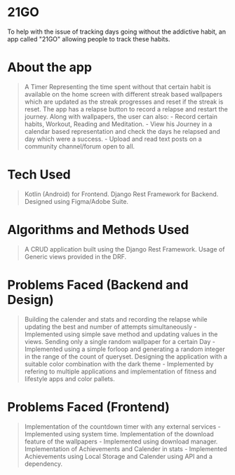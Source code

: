 # 21GO
To help with the issue of tracking days going without the addictive habit, an app called "21GO" allowing people to track these habits.
# About the app
> A Timer Representing the time spent without that certain habit is available on the home screen with different streak based wallpapers which are updated as the streak progresses and reset if the streak is reset.
> The app has a relapse button to record a relapse and restart the journey.
> Along with wallpapers, the user can also:
    - Record certain habits, Workout, Reading and Meditation.
    - View his Journey in a calendar based representation and check the days he relapsed and day which were a success.
    - Upload and read text posts on a community channel/forum open to all.
# Tech Used
> Kotlin (Android) for Frontend.
> Django Rest Framework for Backend.
> Designed using Figma/Adobe Suite.
# Algorithms and Methods Used
> A CRUD application built using the Django Rest Framework.
> Usage of Generic views provided in the DRF.
# Problems Faced (Backend and Design)
> Building the calender and stats and recording the relapse while updating the best and number of attempts simultaneously - Implemented using simple save method and updating values in the views.
> Sending only a single random wallpaper for a certain Day - Implemented using a simple forloop and generating a random integer in the range of the count of queryset.
> Designing the application with a suitable color combination with the dark theme - Implemented by refering to multiple applications and implementation of fitness and lifestyle apps and color pallets.
# Problems Faced (Frontend)
> Implementation of the countdown timer with any external services - Implemented using system time.
> Implementation of the download feature of the wallpapers - Implemented using download manager.
> Implementation of Achievements and Calender in stats - Implemented Achievements using Local Storage and Calender using API and a dependency.
